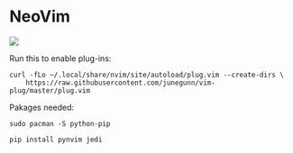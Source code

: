 # NeoVim

<img src="https://github.com/josemapt/dotfiles/blob/main/screenshots/nvim.jpg">

Run this to enable plug-ins:
```
curl -fLo ~/.local/share/nvim/site/autoload/plug.vim --create-dirs \
    https://raw.githubusercontent.com/junegunn/vim-plug/master/plug.vim
```

Pakages needed:
```
sudo pacman -S python-pip

pip install pynvim jedi
```
